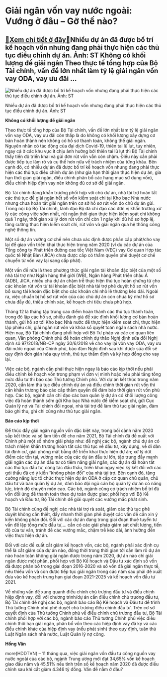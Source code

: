 Giải ngân vốn vay nước ngoài: Vướng ở đâu – Gỡ thế nào?
=======================================================

[:gift:Xem chi tiết ở đây:gift:](https://hddtvn.com/giai-ngan-von-vay-nuoc-ngoai-vuong-o-dau-go-the-nao/)Nhiều dự án đã được bố trí kế hoạch vốn nhưng đang phải thực hiện các thủ tục điều chỉnh dự án. Ảnh: ST Không có khối lượng để giải ngân Theo thực tế tổng hợp của Bộ Tài chính, vấn đề lớn nhất làm tỷ lệ giải ngân vốn vay ODA, vay ưu đãi …
----------------------------------------------------------------------------------------------------------------------------------------------------------------------------------------------------------------------------------------------





![Nhiều dự án đã được bố trí kế hoạch vốn nhưng đang phải thực hiện các thủ tục điều chỉnh dự án. 	Ảnh: ST](https://hddtvn.com/wp-content/uploads/2021/01/1335_11-4221_xay_lap.jpg "Nhiều dự án đã được bố trí kế hoạch vốn nhưng đang phải thực hiện các thủ tục điều chỉnh dự án. 	Ảnh: ST")


Nhiều dự án đã được bố trí kế hoạch vốn nhưng đang phải thực hiện các thủ tục điều chỉnh dự án. Ảnh: ST



**Không có khối lượng để giải ngân**


Theo thực tế tổng hợp của Bộ Tài chính, vấn đề lớn nhất làm tỷ lệ giải ngân vốn vay ODA, vay ưu đãi còn thấp là do không có khối lượng xây dựng cơ bản hoàn thành nên không có hồ sơ thanh toán, không thể giải ngân. Nguyên nhân có tác động của đại dịch Covid-19, thiên tai lũ lụt, tuy nhiên, ngay cả ở các khu vực ít chịu ảnh hưởng bởi thiên tai lũ lụt thì Bộ Tài chính thấy tiến độ triển khai và gửi đơn rút vốn vẫn còn chậm. Điều này cần phải được tiếp tục làm rõ và cụ thể hơn nữa về trách nhiệm của từng khâu. Bên cạnh đó, có nhiều dự án đã được bố trí kế hoạch vốn nhưng đang phải thực hiện các thủ tục điều chỉnh dự án (như gia hạn thời gian thực hiện dự án, gia hạn thời gian giải ngân, điều chỉnh phân bổ các hạng mục sử dụng vốn), điều chỉnh hiệp định vay nên không đủ cơ sở để giải ngân.





Bộ Tài chính đang khẩn trương phối hợp với chủ dự án, nhà tài trợ hoàn tất các thủ tục để giải ngân hết số vốn kiểm soát chi tại Kho bạc Nhà nước nhưng chưa hoàn tất giải ngân trên cơ sở hồ sơ rút vốn do chủ dự án gửi. Trong nội bộ Bộ Tài chính, lãnh đạo Bộ đã chỉ đạo các đơn vị khẩn trương xử lý các công việc sớm nhất, rút ngắn thời gian thực hiện kiểm soát chi không quá 1 ngày, thời gian xử lý đơn rút vốn chỉ còn 1 ngày khi đủ hồ sơ hợp lệ, tăng cường thực hiện kiểm soát chi, rút vốn và giải ngân qua hệ thống công nghệ thông tin.



Một số dự án vướng cơ chế nên chưa xác định được phần cấp phát/cho vay lại để giao vốn triển khai thực hiện trong năm 2020 (ví dụ các dự án của Tổng công ty Phát triển đường cao tốc Việt Nam (VEC) vay Cơ quan Hợp tác quốc tế Nhật Bản (JICA) chưa được cấp có thẩm quyền phê duyệt cơ chế chuyển từ vốn vay lại sang cấp phát).


Một vấn đề nữa là theo phương thức giải ngân tài khoản đặc biệt của một số nhà tài trợ như Ngân hàng thế giới (WB), Ngân hàng Phát triển châu Á (ADB), JICA, nhiều chủ dự án chậm trễ thực hiện thủ tục hoàn chứng từ cho các khoản rút vốn từ tài khoản đặc biệt nhà tài trợ phê duyệt hồ sơ rút vốn bổ sung tài khoản đặc biệt cho các khoản chi nhỏ lẻ thường kéo dài. Ngoài ra, việc chuẩn bị hồ sơ rút vốn của các chủ dự án còn chưa kỹ như hồ sơ chưa đầy đủ, thiếu chính xác, kế hoạch chi tiêu chưa phù hợp.


Tháng 12 là tháng tập trung cao điểm hoàn thành các thủ tục thanh toán, trong đó lập các hồ sơ, phiếu đánh giá để xác định khối lượng cơ bản hoàn thành, gửi hồ sơ tới Kho bạc Nhà nước để thực hiện kiểm soát chi, thực hiện lập phiếu chi, giải ngân rút vốn và khóa sổ quyết toán ngân sách nhà nước. Hiện nay, Bộ Tài chính đang phối hợp với Bộ Tư pháp và các cơ quan liên quan, Văn phòng Chính phủ để hoàn chỉnh dự thảo Nghị định sửa đổi Nghị định số 97/2018/NĐ-CP ngày 30/6/2018 về cho vay lại vốn vay ODA, vay ưu đãi nước ngoài của Chính phủ, bảo đảm Nghị định sau khi được sửa đổi sẽ quy định đơn giản hóa quy trình, thủ tục thẩm định và ký hợp đồng cho vay lại.


Việc các bộ, ngành cần phải thực hiện ngay là báo cáo kịp thời nếu phải điều chỉnh kế hoạch vốn trong phạm vi đơn vị mình hoặc nếu phải tăng tổng mức đầu tư thì báo cáo Thủ tướng Chính phủ. Với dự án kết thúc trong năm 2020, cần làm thủ tục điều chỉnh dự án và điều chỉnh thời gian rút vốn thì cần khẩn trương báo cáo cấp thẩm quyền để đảm bảo thời gian rút vốn phù hợp. Các bộ, ngành cần chỉ đạo các ban quản lý dự án có khối lượng công việc đã hoàn thành sớm gửi Kho bạc Nhà nước để kiểm soát chi, gửi Cục Quản lý nợ và Tài chính đối ngoại, nhà tài trợ để làm thủ tục giải ngân, đảm bảo ghi thu, ghi chi cũng như thủ tục giải ngân.


**Báo cáo kịp thời**


Để thúc đẩy giải ngân nguồn vốn đặc biệt này, trong bối cảnh năm 2020 sắp kết thúc và sẽ làm tiền đề cho năm 2021, Bộ Tài chính đã đề xuất với Chính phủ một số nhóm giải pháp như: đề nghị các bộ, ngành chủ dự án có trách nhiệm khẩn trương hoàn tất các thủ tục về đầu tư, xây dựng, về di dân tái định cư, giải phóng mặt bằng để triển khai thực hiện dự án; xử lý dứt điểm các tồn tại, vướng mắc của các dự án đầu tư lớn, tập trung đẩy mạnh giải ngân các dự án đầu tư có tiềm năng giải ngân, các dự án đã hoàn tất các thủ tục đầu tư, công tác đấu thầu, triển khai ngay việc ký kết đối với các gói thầu đã có ý kiến “không phản đối” của nhà tài trợ. Bên cạnh đó, tăng cường năng lực tổ chức thực hiện dự án ODA ở cấp cơ quan chủ quản, chủ đầu tư và ban quản lý dự án, đảm bảo đội ngũ cán bộ quản lý dự án có năng lực, trình độ chuyên môn cao. Các bộ, ngành cũng có trách nhiệm bố trí đủ vốn đối ứng để thanh toán theo dự toán được giao; phối hợp với Bộ Kế hoạch và Đầu tư, Bộ Tài chính để giải quyết các vướng mắc phát sinh.


Bộ Tài chính cũng đề nghị các nhà tài trợ rà soát, giảm các thủ tục phê duyệt không cần thiết, đẩy nhanh thời gian phê duyệt các vấn đề cần xin ý kiến không phản đối. Đối với các dự án đang trong giai đoạn thuê tuyển tư vấn để lập tổng mức đầu tư,… cần có các giải pháp giám sát chất lượng, tiến độ của tư vấn, tránh để các vướng mắc, chậm trễ kéo dài, ảnh hưởng đến việc thực hiện dự án.


Đối với các đề xuất cắt giảm kế hoạch vốn, các bộ, ngành phải xác định cụ thể là cắt giảm của dự án nào, đồng thời trong thời gian tới cần làm rõ dự án nào hoàn toàn không giải ngân được trong năm 2020, dự án nào chỉ giải ngân được một phần, phối hợp với Bộ Kế hoạch và Đầu tư xác định số vốn đã được phân bổ trong giai đoạn 2016-2020 và số vốn đã giải ngân thực tế, nếu thiếu vốn và còn được tiếp tục giải ngân trong các năm sau phải đề xuất đưa vào kế hoạch trung hạn giai đoạn 2021-2025 và kế hoạch vốn đầu tư 2021.


Về những vấn đề xung quanh điều chỉnh chủ trương đầu tư và điều chỉnh hiệp định vay, đối với chương trình/dự án cần điều chỉnh chủ trương đầu tư, Bộ Tài chính đề nghị các bộ, ngành báo cáo Bộ Kế hoạch và Đầu tư để trình Thủ tướng Chính phủ phê duyệt chủ trương điều chỉnh đầu tư. Trên cơ sở quyết định của Thủ tướng Chính phủ về điều chỉnh chủ trương đầu tư, Bộ Tài chính phối hợp với các bộ, ngành báo cáo Thủ tướng Chính phủ việc điều chỉnh thời hạn giải ngân, phân bổ vốn theo các hiệp định vay đã ký và các điều chỉnh khác của hiệp định vay (nếu phát sinh) theo quy định, tuân thủ Luật Ngân sách nhà nước, Luật Quản lý nợ công.




**Hồng Vân**



more(HDDTVN) – 11 tháng qua, việc giải ngân vốn đầu tư công nguồn vay nước ngoài của các bộ, ngành Trung ương mới đạt 34,65% vốn kế hoạch giao đầu năm và 45,51% nếu tính trên số kế hoạch năm 2020 đã được điều chỉnh sau khi cắt giảm 4.346 tỷ đồng. Vấn đề nằm ở đâu?

